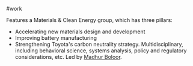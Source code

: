 #work 

Features a Materials & Clean Energy group, which has three pillars:
- Accelerating new materials design and development
- Improving battery manufacturing
- Strengthening Toyota's carbon neutrality strategy. Multidisciplinary, including behavioral science, systems analysis, policy and regulatory considerations, etc. Led by [Madhur Boloor](https://www.tri.global/about-us/dr-madhur-boloor).
